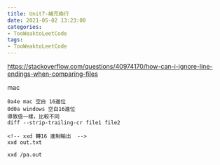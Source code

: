 ```yaml
---
title: Unit7-補充換行
date: 2021-05-02 13:23:00
categories: 
- TooWeaktoLeetCode
tags:
- TooWeaktoLeetCode
---
```


https://stackoverflow.com/questions/40974170/how-can-i-ignore-line-endings-when-comparing-files



mac
```
0a4e mac 空白 16進位
0d0a windows 空白16進位
導致值一樣，比較不同
diff --strip-trailing-cr file1 file2

<!-- xxd 轉16 進制輸出  -->
xxd out.txt

xxd /pa.out




```


